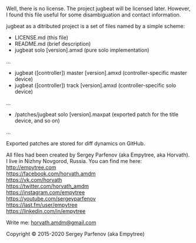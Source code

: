Well, there is no license. The project jugbeat will be licensed later. However, I found this file useful for some disambiguation and contact information.

jugbeat as a ditributed project is a set of files named by a simple scheme:

- LICENSE.md (this file)
- README.md (brief description)
- jugbeat solo [version].amxd (pure solo implementation)

...

- jugbeat ([controller]) master [version].amxd (controller-specific master device)
- jugbeat ([controller]) track [version].amxd (controller-specific solo device)

...

- /patches/jugbeat solo [version].maxpat (exported patch for the title device, and so on)

...

Exported patches are stored for diff dynamics on GitHub.

All files had been created by Sergey Parfenov (aka Empytree, aka Horvath). I live in Nizhny Novgorod, Russia. You can find me here:  
http://empytree.com  
https://facebook.com/horvath.amdm  
https://vk.com/horvath  
https://twitter.com/horvath_amdm  
https://instagram.com/empytree  
https://youtube.com/sergeyparfenov  
https://last.fm/user/empytree  
https://linkedin.com/in/empytree

Write me: horvath.amdm@gmail.com

Copyright © 2015-2020 Sergey Parfenov (aka Empytree)
